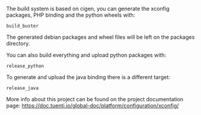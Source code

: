 The build system is based on cigen, you can generate the xconfig packages, PHP
binding and the python wheels with:

    build_buster

The generated debian packages and wheel files will be left on the packages directory.

You can also build everything and upload python packages with:

    release_python

To generate and upload the java binding there is a different target:

    release_java

More info about this project can be found on the project documentation page:
https://doc.tuenti.io/global-doc/platform/configuration/xconfig/
